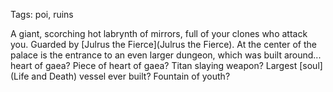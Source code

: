 Tags: poi, ruins

A giant, scorching hot labrynth of mirrors, full of your clones who attack you. Guarded by [Julrus the Fierce](Julrus the Fierce). At the center of the palace is the entrance to an even larger dungeon, which was built around... heart of gaea? Piece of heart of gaea? Titan slaying weapon? Largest [soul](Life and Death) vessel ever built? Fountain of youth?